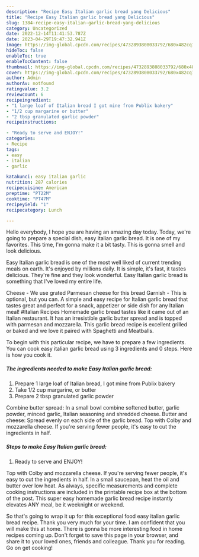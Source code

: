 ```yaml
---
description: "Recipe Easy Italian garlic bread yang Delicious"
title: "Recipe Easy Italian garlic bread yang Delicious"
slug: 1384-recipe-easy-italian-garlic-bread-yang-delicious
category: Uncategorized
date: 2022-12-14T11:41:53.787Z
date: 2023-04-29T19:47:32.941Z
image: https://img-global.cpcdn.com/recipes/4732893808033792/680x482cq70/easy-italian-garlic-bread-recipe-main-photo.jpg
hideToc: false
enableToc: true
enableTocContent: false
thumbnail: https://img-global.cpcdn.com/recipes/4732893808033792/680x482cq70/easy-italian-garlic-bread-recipe-main-photo.jpg
cover: https://img-global.cpcdn.com/recipes/4732893808033792/680x482cq70/easy-italian-garlic-bread-recipe-main-photo.jpg
author: Admin
authorAv: notfound
ratingvalue: 3.2
reviewcount: 6
recipeingredient:
- "1 large loaf of Italian bread I got mine from Publix bakery"
- "1/2 cup margarine or butter"
- "2 tbsp granulated garlic powder"
recipeinstructions:

- "Ready to serve and ENJOY!"
categories:
- Recipe
tags:
- easy
- italian
- garlic

katakunci: easy italian garlic 
nutrition: 287 calories
recipecuisine: American
preptime: "PT22M"
cooktime: "PT47M"
recipeyield: "1"
recipecategory: Lunch

---
```



Hello everybody, I hope you are having an amazing day today. Today, we're going to prepare a special dish, easy italian garlic bread. It is one of my favorites. This time, I'm gonna make it a bit tasty. This is gonna smell and look delicious.

Easy Italian garlic bread is one of the most well liked of current trending meals on earth. It's enjoyed by millions daily. It is simple, it's fast, it tastes delicious. They're fine and they look wonderful. Easy Italian garlic bread is something that I've loved my entire life.

Cheese - We use grated Parmesan cheese for this bread Garnish - This is optional, but you can. A simple and easy recipe for Italian garlic bread that tastes great and perfect for a snack, appetizer or side dish for any Italian meal! #Italian Recipes Homemade garlic bread tastes like it came out of an Italian restaurant. It has an irresistible garlic butter spread and is topped with parmesan and mozzarella. This garlic bread recipe is excellent grilled or baked and we love it paired with Spaghetti and Meatballs.


To begin with this particular recipe, we have to prepare a few ingredients. You can cook easy italian garlic bread using 3 ingredients and 0 steps. Here is how you cook it.

<!--inarticleads1-->

##### The ingredients needed to make Easy Italian garlic bread:

1. Prepare 1 large loaf of Italian bread, I got mine from Publix bakery
1. Take 1/2 cup margarine, or butter
1. Prepare 2 tbsp granulated garlic powder


Combine butter spread: In a small bowl combine softened butter, garlic powder, minced garlic, Italian seasoning and shredded cheese. Butter and cheese: Spread evenly on each side of the garlic bread. Top with Colby and mozzarella cheese. If you&#39;re serving fewer people, it&#39;s easy to cut the ingredients in half. 

<!--inarticleads2-->

##### Steps to make Easy Italian garlic bread:


1. Ready to serve and ENJOY!

Top with Colby and mozzarella cheese. If you&#39;re serving fewer people, it&#39;s easy to cut the ingredients in half. In a small saucepan, heat the oil and butter over low heat. As always, specific measurements and complete cooking instructions are included in the printable recipe box at the bottom of the post. This super easy homemade garlic bread recipe instantly elevates ANY meal, be it weeknight or weekend. 

So that's going to wrap it up for this exceptional food easy italian garlic bread recipe. Thank you very much for your time. I am confident that you will make this at home. There is gonna be more interesting food in home recipes coming up. Don't forget to save this page in your browser, and share it to your loved ones, friends and colleague. Thank you for reading. Go on get cooking!

